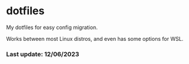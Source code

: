 # dotfiles
My dotfiles for easy config migration.

Works between most Linux distros, and even has some options for WSL.

### Last update: 12/06/2023
